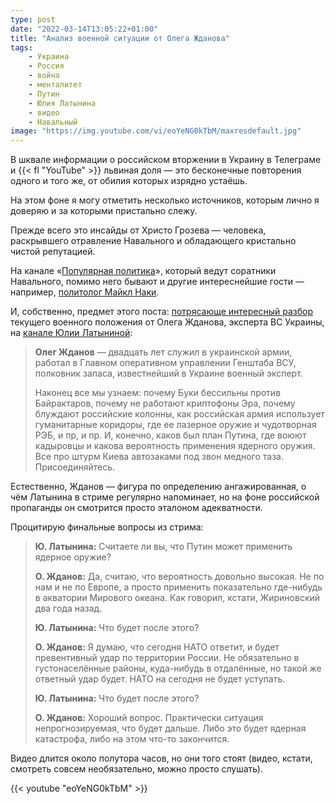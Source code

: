 ```yaml
---
type: post
date: "2022-03-14T13:05:22+01:00"
title: "Анализ военной ситуации от Олега Жданова"
tags:
    - Украина
    - Россия
    - война
    - менталитет
    - Путин
    - Юлия Латынина
    - видео
    - Навальный
image: "https://img.youtube.com/vi/eoYeNG0kTbM/maxresdefault.jpg"
---
```


В шквале информации о российском вторжении в Украину в Телеграме и {{< fl "YouTube" >}} львиная доля — это бесконечные повторения одного и того же, от обилия которых изрядно устаёшь.

На этом фоне я могу отметить несколько источников, которым лично я доверяю и за которыми пристально слежу.

Прежде всего это инсайды от Христо Грозева — человека, раскрывшего отравление Навального и обладающего кристально чистой репутацией.

<!--more-->

На канале «[Популярная политика](https://yktoo.me/Bw4yxQ)», который ведут соратники Навального, помимо него бывают и другие интереснейшие гости — например, [политолог Майкл Наки](https://yktoo.me/JOb6Aa).

И, собственно, предмет этого поста: [потрясающе интересный разбор](https://yktoo.me/H8Iwdn) текущего военного положения от Олега Жданова, эксперта ВС Украины, на [канале Юлии Латыниной](https://yktoo.me/6d9zPL):

> **Олег Жданов**  — двадцать лет служил в украинской армии, работал в Главном оперативном управлении Генштаба ВСУ, полковник запаса,  известнейший в Украине военный эксперт.
> 
> Наконец все мы узнаем: почему Буки бессильны против Байрактаров, почему не работают криптофоны Эра, почему блуждают российские колонны, как российская армия использует гуманитарные коридоры, где ее лазерное оружие и чудотворная РЭБ, и пр, и пр. И, конечно, каков был план Путина, где воюют кадыровцы и какова вероятность применения ядерного оружия. Все про штурм Киева автозаками под звон медного таза. Присоединяйтесь.

Естественно, Жданов — фигура по определению ангажированная, о чём Латынина в стриме регулярно напоминает, но на фоне российской пропаганды он смотрится просто эталоном адекватности.

Процитирую финальные вопросы из стрима:

> **Ю. Латынина:** Считаете ли вы, что Путин может применить ядерное оружие?
>
> **О. Жданов:** Да, считаю, что вероятность довольно высокая. Не по нам и не по Европе, а просто применить показательно где-нибудь в акватории Мирового океана. Как говорил, кстати, Жириновский два года назад.
>
> **Ю. Латынина:** Что будет после этого?
>
> **О. Жданов:** Я думаю, что сегодня НАТО ответит, и будет превентивный удар по территории России. Не обязательно в густонаселённые районы, куда-нибудь в отдалённые, но такой же ответный удар будет. НАТО на сегодня не будет уступать.
> 
> **Ю. Латынина:** Что будет после этого?
>
> **О. Жданов:** Хороший вопрос. Практически ситуация непрогнозируемая, что будет дальше. Либо это будет ядерная катастрофа, либо на этом что-то закончится.

Видео длится около полутора часов, но они того стоят (видео, кстати, смотреть совсем необязательно, можно просто слушать).

{{< youtube "eoYeNG0kTbM" >}}
